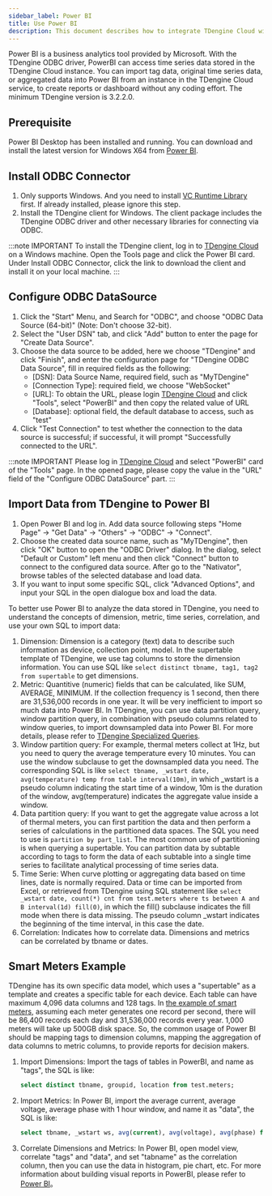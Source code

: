```yaml
---
sidebar_label: Power BI
title: Use Power BI
description: This document describes how to integrate TDengine Cloud with Microsoft Power BI for data visualization.
---
```


Power BI is a business analytics tool provided by Microsoft. With the TDengine ODBC driver, PowerBI can access time series data stored in the TDengine Cloud instance. You can import tag data, original time series data, or aggregated data into Power BI from an instance in the TDengine Cloud service, to create reports or dashboard without any coding effort. The minimum TDengine version is 3.2.2.0.

## Prerequisite

Power BI Desktop has been installed and running. You can download and install the latest version for Windows X64 from [Power BI](https://www.microsoft.com/download/details.aspx?id=58494).

## Install ODBC Connector

1. Only supports Windows. And you need to install [VC Runtime Library](https://learn.microsoft.com/en-us/cpp/windows/latest-supported-vc-redist?view=msvc-170) first. If already installed, please ignore this step.
2. Install the TDengine client for Windows. The client package includes the TDengine ODBC driver and other necessary libraries for connecting via ODBC.

:::note IMPORTANT
To install the TDengine client, log in to [TDengine Cloud](https://cloud.tdengine.com) on a Windows machine. Open the Tools page and click the Power BI card. Under Install ODBC Connector, click the link to download the client and install it on your local machine.
:::

## Configure ODBC DataSource

1. Click the "Start" Menu, and Search for "ODBC", and choose "ODBC Data Source (64-bit)" (Note: Don't choose 32-bit).
2. Select the "User DSN" tab, and click "Add" button to enter the page for "Create Data Source".
3. Choose the data source to be added, here we choose "TDengine" and click "Finish", and enter the configuration page for "TDengine ODBC Data Source", fill in required fields as the following:
    - \[DSN\]: Data Source Name, required field, such as "MyTDengine"
    - \[Connection Type\]: required field, we choose "WebSocket"
    - \[URL\]: To obtain the URL, please login [TDengine Cloud](https://cloud.tdengine.com) and click "Tools", select "PowerBI" and then copy the related value of URL
    - \[Database\]: optional field, the default database to access, such as "test"
4. Click "Test Connection" to test whether the connection to the data source is successful; if successful, it will prompt "Successfully connected to the URL".

:::note IMPORTANT
Please log in [TDengine Cloud](https://cloud.tdengine.com) and select "PowerBI" card of the "Tools" page. In the opened page, please copy the value in the "URL" field of the "Configure ODBC DataSource" part.
:::

## Import Data from TDengine to Power BI

1. Open Power BI and log in. Add data source following steps "Home Page" -> "Get Data" -> "Others" -> "ODBC" -> "Connect".
2. Choose the created data source name, such as "MyTDengine", then click "OK" button to open the "ODBC Driver" dialog. In the dialog, select "Default or Custom" left menu and then click "Connect" button to connect to the configured data source. After go to the "Nativator", browse tables of the selected database and load data.
3. If you want to input some specific SQL, click "Advanced Options", and input your SQL in the open dialogue box and load the data.

To better use Power BI to analyze the data stored in TDengine, you need to understand the concepts of dimension, metric, time series, correlation, and use your own SQL to import data:

1. Dimension: Dimension is a category (text) data to describe such information as device, collection point, model. In the supertable template of TDengine, we use tag columns to store the dimension information. You can use SQL like `select distinct tbname, tag1, tag2 from supertable` to get dimensions.
2. Metric: Quantitive (numeric) fields that can be calculated, like SUM, AVERAGE, MINIMUM. If the collection frequency is 1 second, then there are 31,536,000 records in one year. It will be very inefficient to import so much data into Power BI. In TDengine, you can use data partition query, window partition query, in combination with pseudo columns related to window queries, to import downsampled data into Power BI. For more details, please refer to [TDengine Specialized Queries](https://docs.tdengine.com/cloud/taos-sql/distinguished/).
3. Window partition query: For example, thermal meters collect at 1Hz, but you need to query the average temperature every 10 minutes. You can use the window subclause to get the downsampled data you need. The corresponding SQL is like `select tbname, _wstart date, avg(temperature) temp from table interval(10m)`, in which \_wstart is a pseudo column indicating the start time of a window, 10m is the duration of the window, avg(temperature) indicates the aggregate value inside a window.
4. Data partition query: If you want to get the aggregate value across a lot of thermal meters, you can first partition the data and then perform a series of calculations in the partitioned data spaces. The SQL you need to use is `partition by part_list`. The most common use of partitioning is when querying a supertable. You can partition data by subtable according to tags to form the data of each subtable into a single time series to facilitate analytical processing of time series data.
5. Time Serie: When curve plotting or aggregating data based on time lines, date is normally required. Data or time can be imported from Excel, or retrieved from TDengine using SQL statement like `select _wstart date, count(*) cnt from test.meters where ts between A and B interval(1d) fill(0)`, in which the fill() subclause indicates the fill mode when there is data missing. The pseudo column \_wstart indicates the beginning of the time interval, in this case the date.
6. Correlation: Indicates how to correlate data. Dimensions and metrics can be correlated by tbname or dates.

## Smart Meters Example

TDengine has its own specific data model, which uses  a "supertable" as a template and creates a specific table for each device. Each table can have maximum 4,096 data columns and 128 tags. In [the example of smart meters](https://docs.tdengine.com/concept/), assuming each meter generates one record per second, there will be 86,400 records each day and 31,536,000 records every year. 1,000 meters will take up 500GB disk space. So, the common usage of Power BI should be mapping tags to dimension columns, mapping the aggregation of data columns to metric columns, to provide reports for decision makers.

1. Import Dimensions: Import the tags of tables in PowerBI, and name as "tags", the SQL is like:

    ```sql
    select distinct tbname, groupid, location from test.meters;
    ```

2. Import Metrics: In Power BI, import the average current, average voltage, average phase with 1 hour window, and name it as "data", the SQL is like:

    ```sql
    select tbname, _wstart ws, avg(current), avg(voltage), avg(phase) from test.meters PARTITION by tbname interval(1h) ;
    ```

3. Correlate Dimensions and Metrics:
In Power BI, open model view, correlate "tags" and "data", and set "tabname" as the correlation column, then you can use the data in histogram, pie chart, etc. For more information about building visual reports in PowerBI, please refer to [Power BI](https://learn.microsoft.com/power-bi/)。
